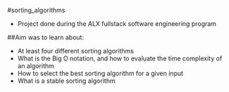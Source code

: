 #sorting_algorithms
- Project done during the ALX fullstack software engineering program

##Aim was to learn about:
- At least four different sorting algorithms
- What is the Big O notation, and how to evaluate the time complexity of an algorithm
- How to select the best sorting algorithm for a given input
- What is a stable sorting algorithm
